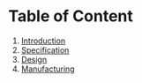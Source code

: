# Table of Content

1. [Introduction](1_Introduction.md)
2. [Specification](2_Specification.md)
3. [Design](3_Design.md)
4. [Manufacturing](Manufacturing.md)